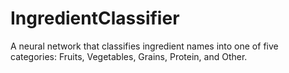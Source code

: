 # IngredientClassifier
A neural network that classifies ingredient names into one of five categories: Fruits, Vegetables, Grains, Protein, and Other.
